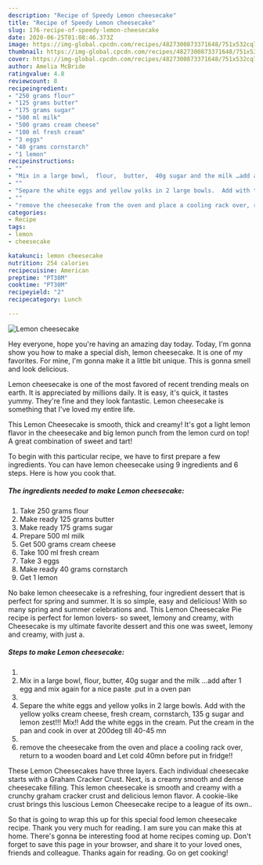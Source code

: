 ```yaml
---
description: "Recipe of Speedy Lemon cheesecake"
title: "Recipe of Speedy Lemon cheesecake"
slug: 176-recipe-of-speedy-lemon-cheesecake
date: 2020-06-25T01:08:46.373Z
image: https://img-global.cpcdn.com/recipes/4827300873371648/751x532cq70/lemon-cheesecake-recipe-main-photo.jpg
thumbnail: https://img-global.cpcdn.com/recipes/4827300873371648/751x532cq70/lemon-cheesecake-recipe-main-photo.jpg
cover: https://img-global.cpcdn.com/recipes/4827300873371648/751x532cq70/lemon-cheesecake-recipe-main-photo.jpg
author: Amelia McBride
ratingvalue: 4.8
reviewcount: 8
recipeingredient:
- "250 grams flour"
- "125 grams butter"
- "175 grams sugar"
- "500 ml milk"
- "500 grams cream cheese"
- "100 ml fresh cream"
- "3 eggs"
- "40 grams cornstarch"
- "1 lemon"
recipeinstructions:
- ""
- "Mix in a large bowl,  flour,  butter,  40g sugar and the milk …add after 1 egg and mix again for a nice paste .put in a oven pan"
- ""
- "Separe the white eggs and yellow yolks in 2 large bowls.  Add with the yellow yolks cream cheese,  fresh cream, cornstarch, 135 g sugar and lemon zest!!! Mix!!  Add the white eggs in the cream.  Put the cream in the pan and cook in over at 200deg till 40-45 mn"
- ""
- "remove the cheesecake from the oven and place a cooling rack over, return to a wooden board and Let cold 40mn before put in fridge!!"
categories:
- Recipe
tags:
- lemon
- cheesecake

katakunci: lemon cheesecake 
nutrition: 254 calories
recipecuisine: American
preptime: "PT38M"
cooktime: "PT30M"
recipeyield: "2"
recipecategory: Lunch

---
```



![Lemon cheesecake](https://img-global.cpcdn.com/recipes/4827300873371648/751x532cq70/lemon-cheesecake-recipe-main-photo.jpg)

Hey everyone, hope you're having an amazing day today. Today, I'm gonna show you how to make a special dish, lemon cheesecake. It is one of my favorites. For mine, I'm gonna make it a little bit unique. This is gonna smell and look delicious.

Lemon cheesecake is one of the most favored of recent trending meals on earth. It is appreciated by millions daily. It is easy, it's quick, it tastes yummy. They're fine and they look fantastic. Lemon cheesecake is something that I've loved my entire life.

This Lemon Cheesecake is smooth, thick and creamy! It&#39;s got a light lemon flavor in the cheesecake and big lemon punch from the lemon curd on top! A great combination of sweet and tart!


To begin with this particular recipe, we have to first prepare a few ingredients. You can have lemon cheesecake using 9 ingredients and 6 steps. Here is how you cook that.

<!--inarticleads1-->

##### The ingredients needed to make Lemon cheesecake:

1. Take 250 grams flour
1. Make ready 125 grams butter
1. Make ready 175 grams sugar
1. Prepare 500 ml milk
1. Get 500 grams cream cheese
1. Take 100 ml fresh cream
1. Take 3 eggs
1. Make ready 40 grams cornstarch
1. Get 1 lemon


No bake lemon cheesecake is a refreshing, four ingredient dessert that is perfect for spring and summer. It is so simple, easy and delicious! With so many spring and summer celebrations and. This Lemon Cheesecake Pie recipe is perfect for lemon lovers- so sweet, lemony and creamy, with Cheesecake is my ultimate favorite dessert and this one was sweet, lemony and creamy, with just a. 

<!--inarticleads2-->

##### Steps to make Lemon cheesecake:

1. 
1. Mix in a large bowl,  flour,  butter,  40g sugar and the milk …add after 1 egg and mix again for a nice paste .put in a oven pan
1. 
1. Separe the white eggs and yellow yolks in 2 large bowls.  Add with the yellow yolks cream cheese,  fresh cream, cornstarch, 135 g sugar and lemon zest!!! Mix!!  Add the white eggs in the cream.  Put the cream in the pan and cook in over at 200deg till 40-45 mn
1. 
1. remove the cheesecake from the oven and place a cooling rack over, return to a wooden board and Let cold 40mn before put in fridge!!


These Lemon Cheesecakes have three layers. Each individual cheesecake starts with a Graham Cracker Crust. Next, is a creamy smooth and dense cheesecake filling. This lemon cheesecake is smooth and creamy with a crunchy graham cracker crust and delicious lemon flavor. A cookie-like crust brings this luscious Lemon Cheesecake recipe to a league of its own.. 

So that is going to wrap this up for this special food lemon cheesecake recipe. Thank you very much for reading. I am sure you can make this at home. There's gonna be interesting food at home recipes coming up. Don't forget to save this page in your browser, and share it to your loved ones, friends and colleague. Thanks again for reading. Go on get cooking!
